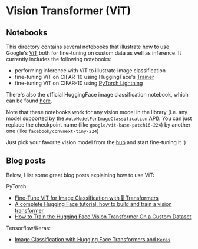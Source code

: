 # Vision Transformer (ViT) 

## Notebooks
This directory contains several notebooks that illustrate how to use Google's [ViT](https://huggingface.co/docs/transformers/model_doc/vit) both for fine-tuning on custom data as well as inference. It currently includes the following notebooks:

- performing inference with ViT to illustrate image classification
- fine-tuning ViT on CIFAR-10 using HuggingFace's [Trainer](https://huggingface.co/transformers/main_classes/trainer.html)
- fine-tuning ViT on CIFAR-10 using [PyTorch Lightning](https://www.pytorchlightning.ai/)

There's also the official HuggingFace image classification notebook, which can be found [here](
https://github.com/huggingface/notebooks/blob/master/examples/image_classification.ipynb).

Note that these notebooks work for any vision model in the library (i.e. any model supported by the `AutoModelForImageClassification` API). You can just replace the checkpoint name
(like `google/vit-base-patch16-224`) by another one (like `facebook/convnext-tiny-224`)

Just pick your favorite vision model from the [hub](https://huggingface.co/models?other=vision) and start fine-tuning it :)

## Blog posts

Below, I list some great blog posts explaining how to use ViT:

PyTorch:
- [Fine-Tune ViT for Image Classification with 🤗 Transformers](https://huggingface.co/blog/fine-tune-vit)
- [A complete Hugging Face tutorial: how to build and train a vision transformer](https://theaisummer.com/hugging-face-vit/)
- [How to Train the Hugging Face Vision Transformer On a Custom Dataset](https://blog.roboflow.com/how-to-train-vision-transformer/)

Tensorflow/Keras:
- [Image Classification with Hugging Face Transformers and `Keras`](https://www.philschmid.de/image-classification-huggingface-transformers-keras)
